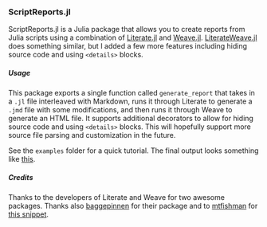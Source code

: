 ### ScriptReports.jl

ScriptReports.jl is a Julia package that allows you to create reports from Julia scripts using a combination of [Literate.jl](https://github.com/fredrikekre/Literate.jl) and [Weave.jl](https://github.com/JunoLab/Weave.jl). [LiterateWeave.jl](https://github.com/baggepinnen/LiterateWeave.jl) does something similar, but I added a few more features including hiding source code and using ```<details>``` blocks. 

##### Usage

This package exports a single function called ```generate_report``` that takes in a ```.jl``` file interleaved with Markdown, runs it through Literate to generate a ```.jmd``` file with some modifications, and then runs it through Weave to generate an HTML file. It supports additional decorators to allow for hiding source code and using ```<details>``` blocks. This will hopefully support more source file parsing and customization in the future. 

See the ```examples``` folder for a quick tutorial. The final output looks something like [this](https://html-preview.github.io/?url=https://github.com/tejasramdas/ScriptReports.jl/blob/main/example/example.html).

##### Credits
Thanks to the developers of Literate and Weave for two awesome packages. Thanks also [baggepinnen](https://github.com/baggepinnen/) for their package and to [mtfishman](https://github.com/mtfishman) for [this snippet](https://github.com/JunoLab/Weave.jl/issues/425#issuecomment-1158138615_).
